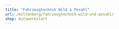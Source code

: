 ```yaml
---
title: "Fahrzeugtechnik Wild & Pesahl"
url: /miltenberg/fahrzeugtechnik-wild-und-pesahl/
shop: Autowerkstatt
---
```

